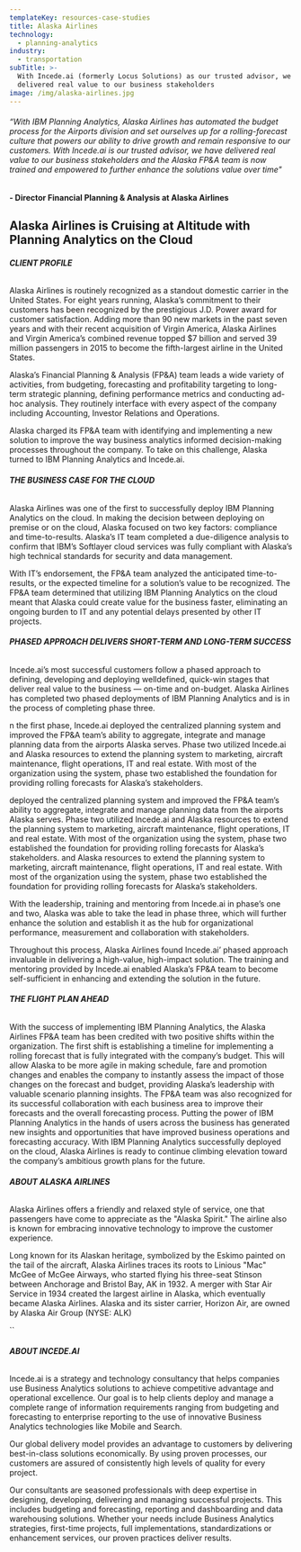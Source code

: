 ```yaml
---
templateKey: resources-case-studies
title: Alaska Airlines
technology:
  - planning-analytics
industry:
  - transportation
subTitle: >-
  With Incede.ai (formerly Locus Solutions) as our trusted advisor, we have
  delivered real value to our business stakeholders
image: /img/alaska-airlines.jpg
---
```

###### *“With IBM Planning Analytics, Alaska Airlines has automated the budget process for the Airports division and set ourselves up for a rolling-forecast culture that powers our ability to drive growth and remain responsive to our customers. With Incede.ai is our trusted advisor, we have delivered real value to our business stakeholders and the Alaska FP&A team is now trained and empowered to further enhance the solutions value over time"*

**\-﻿ Director Financial Planning & Analysis at Alaska Airlines**

## Alaska Airlines is Cruising at Altitude with Planning Analytics on the Cloud

###### **CLIENT PROFILE**

Alaska Airlines is routinely recognized as a standout domestic carrier in the United States. For eight years running, Alaska’s commitment to their customers has been recognized by the prestigious J.D. Power award for customer satisfaction. Adding more than 90 new markets in the past seven years and with their recent acquisition of Virgin America, Alaska Airlines and Virgin America’s combined revenue topped $7 billion and served 39 million passengers in 2015 to become the fifth-largest airline in the United States.

Alaska’s Financial Planning & Analysis (FP&A) team leads a wide variety of activities, from budgeting, forecasting and profitability targeting to long-term strategic planning, defining performance metrics and conducting ad-hoc analysis. They routinely interface with every aspect of the company including Accounting, Investor Relations and Operations.

Alaska charged its FP&A team with identifying and implementing a new solution to improve the way business analytics informed decision-making processes throughout the company. To take on this challenge, Alaska turned to IBM Planning Analytics and Incede.ai.

###### **THE BUSINESS CASE FOR THE CLOUD**

Alaska Airlines was one of the first to successfully deploy IBM Planning Analytics on the cloud. In making the decision between deploying on premise or on the cloud, Alaska focused on two key factors: compliance and time-to-results. Alaska’s IT team completed a due-diligence analysis to confirm that IBM’s Softlayer cloud services was fully compliant with Alaska’s high technical standards for security and data management.

With IT’s endorsement, the FP&A team analyzed the anticipated time-to-results, or the expected timeline for a solution’s value to be recognized. The FP&A team determined that utilizing IBM Planning Analytics on the cloud meant that Alaska could create value for the business faster, eliminating an ongoing burden to IT and any potential delays presented by other IT projects.

###### **PHASED APPROACH DELIVERS SHORT-TERM AND LONG-TERM SUCCESS**

Incede.ai’s most successful customers follow a phased approach to defining, developing and deploying welldefined, quick-win stages that deliver real value to the business — on-time and on-budget. Alaska Airlines has completed two phased deployments of IBM Planning Analytics and is in the process of completing phase three.

n the first phase, Incede.ai deployed the centralized planning system and improved the FP&A team’s ability to aggregate, integrate and manage planning data from the airports Alaska serves. Phase two utilized ﻿Incede.ai and Alaska resources to extend the planning system to marketing, aircraft maintenance, flight operations, IT and real estate. With most of the organization using the system, phase two established the foundation for providing rolling forecasts for Alaska’s stakeholders.

<!--EndFragment-->deployed the centralized planning system and improved the FP&A team’s ability to aggregate, integrate and manage planning data from the airports Alaska serves. Phase two utilized Incede.ai and Alaska resources to extend the planning system to marketing, aircraft maintenance, flight operations, IT and real estate. With most of the organization using the system, phase two established the foundation for providing rolling forecasts for Alaska’s stakeholders.

<!--EndFragment-->and Alaska resources to extend the planning system to marketing, aircraft maintenance, flight operations, IT and real estate. With most of the organization using the system, phase two established the foundation for providing rolling forecasts for Alaska’s stakeholders.

With the leadership, training and mentoring from Incede.ai in phase’s one and two, Alaska was able to take the lead in phase three, which will further enhance the solution and establish it as the hub for organizational performance, measurement and collaboration with stakeholders.

Throughout this process, Alaska Airlines found Incede.ai’ phased approach invaluable in delivering a high-value, high-impact solution. The training and mentoring provided by Incede.ai enabled Alaska’s FP&A team to become self-sufficient in enhancing and extending the solution in the future.

###### **THE FLIGHT PLAN AHEAD**

With the success of implementing IBM Planning Analytics, the Alaska Airlines FP&A team has been credited with two positive shifts within the organization. The first shift is establishing a timeline for implementing a rolling forecast that is fully integrated with the company’s budget. This will allow Alaska to be more agile in making schedule, fare and promotion changes and enables the company to instantly assess the impact of those changes on the forecast and budget, providing Alaska’s leadership with valuable scenario planning insights. The FP&A team was also recognized for its successful collaboration with each business area to improve their forecasts and the overall forecasting process. Putting the power of IBM Planning Analytics in the hands of users across the business has generated new insights and opportunities that have improved business operations and forecasting accuracy. With IBM Planning Analytics successfully deployed on the cloud, Alaska Airlines is ready to continue climbing elevation toward the company’s ambitious growth plans for the future.

###### **ABOUT ALASKA AIRLINES**

Alaska Airlines offers a friendly and relaxed style of service, one that passengers have come to appreciate as the "Alaska Spirit." The airline also is known for embracing innovative technology to improve the customer experience.

Long known for its Alaskan heritage, symbolized by the Eskimo painted on the tail of the aircraft, Alaska Airlines traces its roots to Linious "Mac" McGee of McGee Airways, who started flying his three-seat Stinson between Anchorage and Bristol Bay, AK in 1932. A merger with Star Air Service in 1934 created the largest airline in Alaska, which eventually became Alaska Airlines. Alaska and its sister carrier, Horizon Air, are owned by Alaska Air Group (NYSE: ALK)

``

###### **ABOUT INCEDE.AI**

Incede.ai is a strategy and technology consultancy that helps companies use Business Analytics solutions to achieve competitive advantage and operational excellence. Our goal is to help clients deploy and manage a complete range of information requirements ranging from budgeting and forecasting to enterprise reporting to the use of innovative Business Analytics technologies like Mobile and Search.

Our global delivery model provides an advantage to customers by delivering best-in-class solutions economically. By using proven processes, our customers are assured of consistently high levels of quality for every project.

Our consultants are seasoned professionals with deep expertise in designing, developing, delivering and managing successful projects. This includes budgeting and forecasting, reporting and dashboarding and data warehousing solutions. Whether your needs include Business Analytics strategies, first-time projects, full implementations, standardizations or enhancement services, our proven practices deliver results.
